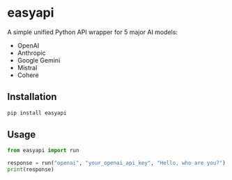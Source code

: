 # easyapi

A simple unified Python API wrapper for 5 major AI models:

- OpenAI
- Anthropic
- Google Gemini
- Mistral
- Cohere

## Installation

```bash
pip install easyapi
```

## Usage

```python
from easyapi import run

response = run("openai", "your_openai_api_key", "Hello, who are you?")
print(response)
```
